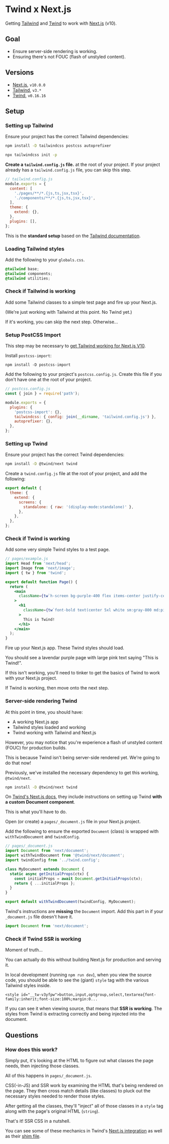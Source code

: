 # Twind x Next.js

Getting [Tailwind](https://tailwindcss.com/) and [Twind](https://twind.dev/) to work with [Next.js](https://nextjs.org/) (v10).

## Goal

- Ensure server-side rendering is working.
- Ensuring there's not FOUC (flash of unstyled content).

## Versions

- [Next.js](https://nextjs.org/), `v10.0.0`
- [Tailwind](https://tailwindcss.com/), `v3.*`
- [Twind](https://twind.dev/), `v0.16.16`

## Setup

### Setting up Tailwind

Ensure your project has the correct Tailwind dependencies:

```sh
npm install -D tailwindcss postcss autoprefixer
```

```sh
npx tailwindcss init -p
```

**Create a `tailwind.config.js` file.** at the root of your project. If your project already has a `tailwind.config.js` file, you can skip this step.

```js
// tailwind.config.js
module.exports = {
  content: [
    './pages/**/*.{js,ts,jsx,tsx}',
    './components/**/*.{js,ts,jsx,tsx}',
  ],
  theme: {
    extend: {},
  },
  plugins: [],
};
```

This is the **standard setup** based on the [Tailwind documentation](https://tailwindcss.com/docs/guides/nextjs).

### Loading Tailwind styles

Add the following to your `globals.css`.

```css
@tailwind base;
@tailwind components;
@tailwind utilities;
```

### Check if Tailwind is working

Add some Tailwind classes to a simple test page and fire up your Next.js.

(We're just working with Tailwind at this point. No Twind yet.)

If it's working, you can skip the next step. Otherwise...

### Setup PostCSS Import

This step may be necessary to [get Tailwind working for Next.js V10](https://stackoverflow.com/questions/69193396/tailwindcss-directives-not-working-with-style-file-outside-of-project).

Install `postcss-import`:

```
npm install -D postcss-import
```

Add the following to your project's `postcss.config.js`. Create this file if you don't have one at the root of your project.

```js
// postcss.config.js
const { join } = require('path');

module.exports = {
  plugins: {
    'postcss-import': {},
    tailwindcss: { config: join(__dirname, 'tailwind.config.js') },
    autoprefixer: {},
  },
};
```

### Setting up Twind

Ensure your project has the correct Twind dependencies:

```sh
npm install -D @twind/next twind
```

Create a `twind.config.js` file at the root of your project, and add the following:

```js
export default {
  theme: {
    extend: {
      screens: {
        standalone: { raw: '(display-mode:standalone)' },
      },
    },
  },
};
```

### Check if Twind is working

Add some very simple Twind styles to a test page.

```jsx
// pages/example.js
import Head from 'next/head';
import Image from 'next/image';
import { tw } from 'twind';

export default function Page() {
  return (
    <main
      className={tw`h-screen bg-purple-400 flex items-center justify-center`}
    >
      <h1
        className={tw`font-bold text(center 5xl white sm:gray-800 md:pink-700)`}
      >
        This is Twind!
      </h1>
    </main>
  );
}
```

Fire up your Next.js app. These Twind styles should load.

You should see a lavendar purple page with large pink text saying "This is Twind!".

If this isn't working, you'll need to tinker to get the basics of Twind to work with your Next.js project.

If Twind is working, then move onto the next step.

### Server-side rendering Twind

At this point in time, you should have:

- A working Next.js app
- Tailwind styles loaded and working
- Twind working with Tailwind and Next.js

However, you may notice that you're experience a flash of unstyled content (FOUC) for production builds.

This is because Twind isn't being server-side rendered yet. We're going to do that now!

Previously, we've installed the necessary dependency to get this working, `@twind/next`.

```sh
npm install -D @twind/next twind
```

On [Twind's Next.js docs](https://github.com/tw-in-js/use-twind-with/tree/main/packages/next), they include instructions on setting up Twind **with a custom Document component**.

This is what you'll have to do.

Open (or create) a `pages/_document.js` file in your Next.js project.

Add the following to ensure the exported `Document` (class) is wrapped with `withTwindDocument` and `twindConfig`.

```jsx
// pages/_document.js
import Document from 'next/document';
import withTwindDocument from '@twind/next/document';
import twindConfig from '../twind.config';

class MyDocument extends Document {
  static async getInitialProps(ctx) {
    const initialProps = await Document.getInitialProps(ctx);
    return { ...initialProps };
  }
}

export default withTwindDocument(twindConfig, MyDocument);
```

Twind's instructions are **missing** the `Document` import. Add this part in if your `_document.js` file doesn't have it.

```jsx
import Document from 'next/document';
```

### Check if Twind SSR is working

Moment of truth...

You can actually do this without building Next.js for production and serving it.

In local development (running `npm run dev`), when you view the source code, you should be able to see the (giant) `style` tag with the various Tailwind styles inside.

```
<style id="__tw-v3yfpw">button,input,optgroup,select,textarea{font-family:inherit;font-size:100%;margin:0...
```

If you can see it when viewing source, that means that **SSR is working**. The styles from Twind is extracting correctly and being injected into the document.

## Questions

### How does this work?

Simply put, it's looking at the HTML to figure out what classes the page needs, then injecting those classes.

All of this happens in `pages/_document.js`.

CSS(-in-JS) and SSR work by examining the HTML that's being rendered on the page. They then cross match details (like classes) to pluck out the necessary styles needed to render those styles.

After getting all the classes, they'll "inject" all of those classes in a `style` tag along with the page's original HTML (`string`).

That's it! SSR CSS in a nutshell.

You can see some of these mechanics in Twind's [Next.js integration](https://github.com/tw-in-js/use-twind-with/blob/main/packages/next/document.ts) as well as their [shim file](https://github.com/tw-in-js/use-twind-with/blob/main/packages/next/shim/document.ts).
